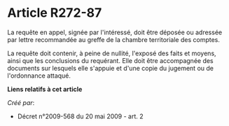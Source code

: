 # Article R272-87

La requête en appel, signée par l'intéressé, doit être déposée ou adressée par lettre recommandée au greffe de la chambre
territoriale des comptes. 

La requête doit contenir, à peine de nullité, l'exposé des faits et moyens, ainsi que les conclusions du requérant. Elle doit
être accompagnée des documents sur lesquels elle s'appuie et d'une copie du jugement ou de l'ordonnance attaqué.

**Liens relatifs à cet article**

_Créé par_:

  - Décret n°2009-568 du 20 mai 2009 - art. 2
